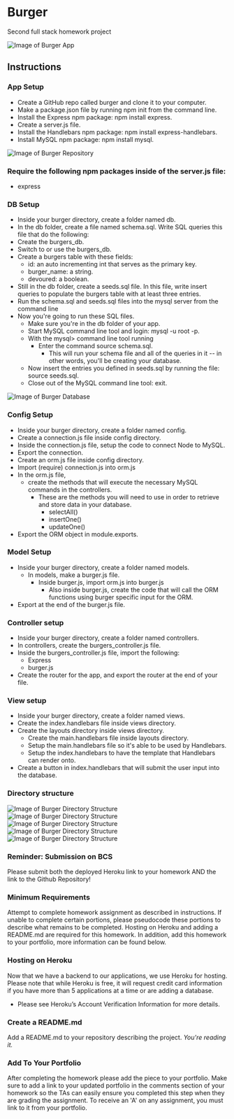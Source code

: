 # Burger
Second full stack homework project

![Image of Burger App](public/assets/images/readme/Burger_App.png)

## Instructions

### App Setup
* Create a GitHub repo called burger and clone it to your computer.
* Make a package.json file by running npm init from the command line.
* Install the Express npm package: npm install express.
* Create a server.js file.
* Install the Handlebars npm package: npm install express-handlebars.
* Install MySQL npm package: npm install mysql.

![Image of Burger Repository](public/assets/images/readme/Burger_Repository.png)

### Require the following npm packages inside of the server.js file:
* express

### DB Setup
* Inside your burger directory, create a folder named db.
* In the db folder, create a file named schema.sql. Write SQL queries this file that do the following:
* Create the burgers_db.
* Switch to or use the burgers_db.
* Create a burgers table with these fields:
    * id: an auto incrementing int that serves as the primary key.
    * burger_name: a string.
    * devoured: a boolean.
* Still in the db folder, create a seeds.sql file. In this file, write insert queries to populate the burgers table with at least three entries.
* Run the schema.sql and seeds.sql files into the mysql server from the command line
* Now you're going to run these SQL files.
    * Make sure you're in the db folder of your app.
    * Start MySQL command line tool and login: mysql -u root -p.
    * With the mysql> command line tool running
        * Enter the command source schema.sql. 
            * This will run your schema file and all of the queries in it -- in other words, you'll be creating your database.
    * Now insert the entries you defined in seeds.sql by running the file: source seeds.sql.
    * Close out of the MySQL command line tool: exit.
    
![Image of Burger Database](public/assets/images/readme/Burger_db.png)

### Config Setup
* Inside your burger directory, create a folder named config.
* Create a connection.js file inside config directory.
* Inside the connection.js file, setup the code to connect Node to MySQL.
* Export the connection.
* Create an orm.js file inside config directory.
* Import (require) connection.js into orm.js
* In the orm.js file, 
    * create the methods that will execute the necessary MySQL commands in the controllers.
        * These are the methods you will need to use in order to retrieve and store data in your database.
            * selectAll()
            * insertOne()
            * updateOne()
* Export the ORM object in module.exports.

### Model Setup
* Inside your burger directory, create a folder named models.
    * In models, make a burger.js file.
        * Inside burger.js, import orm.js into burger.js
            * Also inside burger.js, create the code that will call the ORM functions using burger specific input for the ORM.
* Export at the end of the burger.js file.

### Controller setup
* Inside your burger directory, create a folder named controllers.
* In controllers, create the burgers_controller.js file.
* Inside the burgers_controller.js file, import the following:
    * Express
    * burger.js
* Create the router for the app, and export the router at the end of your file.

### View setup
* Inside your burger directory, create a folder named views.
* Create the index.handlebars file inside views directory.
* Create the layouts directory inside views directory.
    * Create the main.handlebars file inside layouts directory.
    * Setup the main.handlebars file so it's able to be used by Handlebars.
    * Setup the index.handlebars to have the template that Handlebars can render onto.
* Create a button in index.handlebars that will submit the user input into the database.

### Directory structure

![Image of Burger Directory Structure](public/assets/images/readme/Directory_1.png)
![Image of Burger Directory Structure](public/assets/images/readme/Directory_2.png)
![Image of Burger Directory Structure](public/assets/images/readme/Directory_3.png)
![Image of Burger Directory Structure](public/assets/images/readme/Directory_4.png)
![Image of Burger Directory Structure](public/assets/images/readme/Directory_5.png)

### Reminder: Submission on BCS
Please submit both the deployed Heroku link to your homework AND the link to the Github Repository!

### Minimum Requirements
Attempt to complete homework assignment as described in instructions. If unable to complete certain portions, please pseudocode these portions to describe what remains to be completed. Hosting on Heroku and adding a README.md are required for this homework. In addition, add this homework to your portfolio, more information can be found below.

### Hosting on Heroku
Now that we have a backend to our applications, we use Heroku for hosting. Please note that while Heroku is free, it will request credit card information if you have more than 5 applications at a time or are adding a database.
* Please see Heroku’s Account Verification Information for more details.

### Create a README.md
Add a README.md to your repository describing the project. *You're reading it.*

### Add To Your Portfolio
After completing the homework please add the piece to your portfolio. Make sure to add a link to your updated portfolio in the comments section of your homework so the TAs can easily ensure you completed this step when they are grading the assignment. To receive an 'A' on any assignment, you must link to it from your portfolio.
